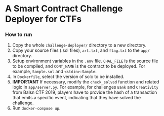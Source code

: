 # A Smart Contract Challenge Deployer for CTFs

### How to run

1. Copy the whole `challenge-deployer/` directory to a new directory.
2. Copy your source files (.sol files), `art.txt`, and `flag.txt` to the `app/` directory.
3. Setup environment variables in the `.env` file. `CHAL_FILE` is the source file to be compiled, and `CONT_NAME` is the contract to be deployed. For example, `Sample.sol` and `<stdin>:Sample`.
4. In `Dockerfile`, select the version of solc to be installed.
5. **IMPORTANT** If necessary, modify the `check_solved` function and related logic in `app/server.py`. For example, for challenges `Bank` and `Creativity` from Balsn CTF 2019, players have to provide the hash of a transaction that emits a specific event, indicating that they have solved the challenge.
6. Run `docker-compose up`.
